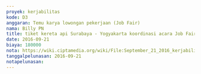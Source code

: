 ```yaml
---
proyek: kerjabilitas
kode: D3
anggaran: Temu karya lowongan pekerjaan (Job Fair)
nama: Billy PN
title: tiket kereta api Surabaya - Yogyakarta koordinasi acara Job Fair Jakarta 22 - 24 September 2016
date: 2016-09-21
biaya: 180000
nota: https://wiki.ciptamedia.org/wiki/File:September_21_2016_kerjabilitas_D3_tiket_kereta_Surabaya_Jogja_billy.pdf
tanggalpelunasan: 2016-09-21
notapelunasan:
---
```

